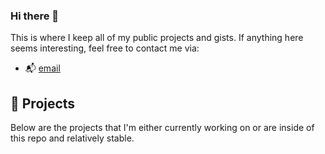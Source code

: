 ### Hi there 👋
This is where I keep all of my public projects and gists. If anything here seems interesting, feel free to contact me via:

- 📬 [email](mailto:georgefogle@hey.com)

## 🧰 Projects
Below are the projects that I'm either currently working on or are inside of this repo and relatively stable.

<!--
### Bazel and Kubernetes

<div align="center">
  <a href="https://bazel.build">
    <img width="100px" height="auto" src="https://bazel.build/images/bazel-icon.svg" />
  </a>
  <a href="https://kubernetes.io">
    <img width="100px" height="auto" src="https://kubernetes.io/images/favicon.png" />
  </a>
  <br>
</div>

I'm migrating my various subprojects to this repo and using a Bazel build system. I'm changing all of my Docker + Compose based projects to instead run locally on Kubernetes.



### 🔋 **fmono**
a Fastify monorepo template project with a batteries-included setup. The goal is to create a web + api monorepo that ideally hundreds - even thousands - of developers could work in without all the negative connotations that come along with the word "monorepo" like slow review cycles, excessive storage size, etc.

The server uses the Fastify [plugin system](https://www.fastify.io/docs/latest/Plugins/) which is similar to Rails [engines](https://guides.rubyonrails.org/engines.html) to encapsulate sections of an application: home, login, search etc.

The client-side is inspired by other tooling - and even uses some of - [wmr](https://github.com/preactjs/wmr), [snowpack](https://github.com/snowpackjs/snowpack) etc. to take advantage of [Import Maps](https://github.com/WICG/import-maps) and eliminate alot of the tooling around setting up "modern" web applications; while still providing a production pipeline with tools like [esbuild](https://github.com/evanw/esbuild) for efficient bundling, minification etc. if that's something your application requires.


**gfogle/gfogle** is a ✨ _special_ ✨ repository because its `README.md` (this file) appears on your GitHub profile.

Here are some ideas to get you started:

- 🔭 I’m currently working on ...
- 🌱 I’m currently learning ...
- 👯 I’m looking to collaborate on ...
- 🤔 I’m looking for help with ...
- 💬 Ask me about ...
- 📫 How to reach me: ...
- 😄 Pronouns: ...
- ⚡ Fun fact: ...


## Useful Links

- 🎥 [Kubernetes 101](https://www.youtube.com/watch?v=s_o8dwzRlu4)

-->
